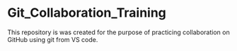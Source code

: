# Git_Collaboration_Training
This repository is was created for the purpose of practicing collaboration on GitHub using git from VS code.
